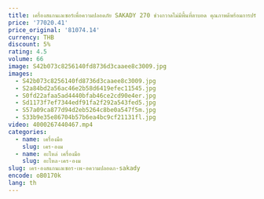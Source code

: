 ```yaml
---
title: เครื่องสแกนเลเซอร์เพื่อความปลอดภัย SAKADY 270 ช่วงกวาดไม่มีพื้นที่ตาบอด คุณภาพดีพร้อมการปรับแต่งราคาโรงงาน
price: '77020.41'
price_original: '81074.14'
currency: THB
discount: 5%
rating: 4.5
volume: 66
image: S42b073c8256140fd8736d3caaee8c3009.jpg
images:
  - S42b073c8256140fd8736d3caaee8c3009.jpg
  - S2a84bd2a56ac46e2b58d6419efec11545.jpg
  - S0fd22afaa5ad4440bfab46ce2cd90e4er.jpg
  - Sd1173f7ef7344edf91fa2f292a543fed5.jpg
  - S57a09ca877d94d2eb5264c8be0a547f5m.jpg
  - S33b9e35e86704b57b6ea4bc9cf21131fl.jpg
video: 4000267440467.mp4
categories:
  - name: เครื่องมือ
    slug: เคร-องม
  - name: อะไหล่ เครื่องมือ
    slug: อะไหล-เคร-องม
slug: เคร-องสแกนเลเซอร-เพ-อความปลอดภ-sakady
encode: oB0170k
lang: th
---
```

  